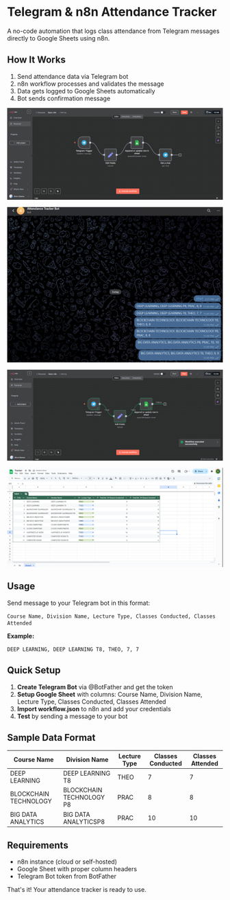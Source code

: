 # Telegram & n8n Attendance Tracker

A no-code automation that logs class attendance from Telegram messages directly to Google Sheets using n8n.

## How It Works

1. Send attendance data via Telegram bot
2. n8n workflow processes and validates the message
3. Data gets logged to Google Sheets automatically
4. Bot sends confirmation message

![n8n Workflow](./images/workflow.png)

![Telegram bot](./images/bot.png)

![Execution](./images/executed.png)

![Google Sheet Data](./images/sheets.png)

## Usage

Send message to your Telegram bot in this format:
```
Course Name, Division Name, Lecture Type, Classes Conducted, Classes Attended
```

**Example:**
```
DEEP LEARNING, DEEP LEARNING T8, THEO, 7, 7
```

## Quick Setup

1. **Create Telegram Bot** via @BotFather and get the token
2. **Setup Google Sheet** with columns: Course Name, Division Name, Lecture Type, Classes Conducted, Classes Attended
3. **Import workflow.json** to n8n and add your credentials
4. **Test** by sending a message to your bot

## Sample Data Format

| Course Name | Division Name | Lecture Type | Classes Conducted | Classes Attended |
|-------------|---------------|--------------|-------------------|------------------|
| DEEP LEARNING | DEEP LEARNING T8 | THEO | 7 | 7 |
| BLOCKCHAIN TECHNOLOGY | BLOCKCHAIN TECHNOLOGY P8 | PRAC | 8 | 8 |
| BIG DATA ANALYTICS | BIG DATA ANALYTICSP8 | PRAC | 10 | 10 |

## Requirements

- n8n instance (cloud or self-hosted)
- Google Sheet with proper column headers
- Telegram Bot token from BotFather

That's it! Your attendance tracker is ready to use.